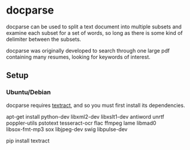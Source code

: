 # docparse

docparse can be used to split a text document into multiple subsets and examine
each subset for a set of words, so long as there is some kind of delimiter
between the subsets.

docparse was originally developed to search through one large pdf containing
many resumes, looking for keywords of interest.

## Setup

### Ubuntu/Debian

docparse requires [textract](http://textract.readthedocs.io/en/latest/installation.html), and so you must first install its dependencies.

  apt-get install python-dev libxml2-dev libxslt1-dev antiword unrtf \
      poppler-utils pstotext tesseract-ocr flac ffmpeg lame libmad0 \
      libsox-fmt-mp3 sox libjpeg-dev swig libpulse-dev

  pip install textract
